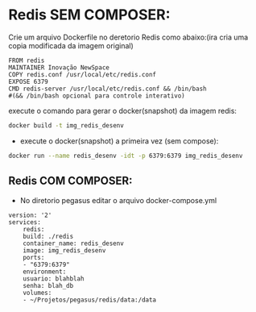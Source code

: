  # Redis SEM COMPOSER:
Crie um arquivo Dockerfile no deretorio Redis como abaixo:(ira cria uma copia modificada da imagem original)
```file
FROM redis
MAINTAINER Inovação NewSpace
COPY redis.conf /usr/local/etc/redis.conf
EXPOSE 6379
CMD redis-server /usr/local/etc/redis.conf && /bin/bash
#(&& /bin/bash opcional para controle interativo)
```		

execute o comando para gerar o docker(snapshot) da imagem redis:
```bash
docker build -t img_redis_desenv
```

- execute o docker(snapshot) a primeira vez (sem compose):
```bash
docker run --name redis_desenv -idt -p 6379:6379 img_redis_desenv
```

## Redis COM COMPOSER:
- No diretorio pegasus editar o arquivo docker-compose.yml
```file
version: '2'
services:
	redis:
	build: ./redis
	container_name: redis_desenv
	image: img_redis_desenv
	ports:
	- "6379:6379"
	environment:
	usuario: blahblah
	senha: blah_db
	volumes:
	- ~/Projetos/pegasus/redis/data:/data
```